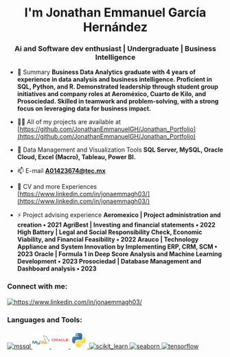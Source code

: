 <h1 align="center">I'm Jonathan Emmanuel García Hernández</h1>
<h3 align="center">Ai and Software dev enthusiast | Undergraduate | Business Intelligence</h3>

- 💬 Summary **Business Data Analytics graduate with 4 years of experience in data analysis and business intelligence. Proficient in SQL, Python, and R. Demonstrated leadership through student group initiatives and company roles at Aeroméxico, Cuarto de Kilo, and Prosociedad. Skilled in teamwork and problem-solving, with a strong focus on leveraging data for business impact.**

- 👨‍💻 All of my projects are available at [https://github.com/JonathanEmmanuelGH/Jonathan_Portfolio](https://github.com/JonathanEmmanuelGH/Jonathan_Portfolio)

- 🧬 Data Management and Visualization Tools **SQL Server, MySQL, Oracle Cloud, Excel (Macro), Tableau, Power BI.**

- 📫 E-mail **A01423674@tec.mx**

- 📄 CV and more Experiences [https://www.linkedin.com/in/jonaemmagh03/](https://www.linkedin.com/in/jonaemmagh03/)

- ⚡ Project advising experience **Aeromexico | Project administration and creation • 2021 AgriBest | Investing and financial statements • 2022 High Battery | Legal and Social Responsibility Check, Economic Viability, and Financial Feasibility • 2022 Arauco | Technology Appliance and System Innovation by Implementing ERP, CRM, SCM • 2023 Oracle | Formula 1 in Deep Score Analysis and Machine Learning Development • 2023 Prosociedad | Database Management and Dashboard analysis • 2023**

<h3 align="left">Connect with me:</h3>
<p align="left">
<a href="https://linkedin.com/in/https://www.linkedin.com/in/jonaemmagh03/" target="blank"><img align="center" src="https://raw.githubusercontent.com/rahuldkjain/github-profile-readme-generator/master/src/images/icons/Social/linked-in-alt.svg" alt="https://www.linkedin.com/in/jonaemmagh03/" height="30" width="40" /></a>
</p>

<h3 align="left">Languages and Tools:</h3>
<p align="left"> <a href="https://www.microsoft.com/en-us/sql-server" target="_blank" rel="noreferrer"> <img src="https://www.svgrepo.com/show/303229/microsoft-sql-server-logo.svg" alt="mssql" width="40" height="40"/> </a> <a href="https://www.mysql.com/" target="_blank" rel="noreferrer"> <img src="https://raw.githubusercontent.com/devicons/devicon/master/icons/mysql/mysql-original-wordmark.svg" alt="mysql" width="40" height="40"/> </a> <a href="https://www.oracle.com/" target="_blank" rel="noreferrer"> <img src="https://raw.githubusercontent.com/devicons/devicon/master/icons/oracle/oracle-original.svg" alt="oracle" width="40" height="40"/> </a> <a href="https://www.python.org" target="_blank" rel="noreferrer"> <img src="https://raw.githubusercontent.com/devicons/devicon/master/icons/python/python-original.svg" alt="python" width="40" height="40"/> </a> <a href="https://scikit-learn.org/" target="_blank" rel="noreferrer"> <img src="https://upload.wikimedia.org/wikipedia/commons/0/05/Scikit_learn_logo_small.svg" alt="scikit_learn" width="40" height="40"/> </a> <a href="https://seaborn.pydata.org/" target="_blank" rel="noreferrer"> <img src="https://seaborn.pydata.org/_images/logo-mark-lightbg.svg" alt="seaborn" width="40" height="40"/> </a> <a href="https://www.tensorflow.org" target="_blank" rel="noreferrer"> <img src="https://www.vectorlogo.zone/logos/tensorflow/tensorflow-icon.svg" alt="tensorflow" width="40" height="40"/> </a> </p>
